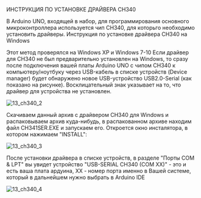 ИНСТРУКЦИЯ ПО УСТАНОВКЕ ДРАЙВЕРА CH340

В Arduino UNO, входящей в набор, для программирования основного микроконтроллера используется чип CH340, для которьго необходимо установить драйверы.
Инструкция по установке драйвера CH340 на Windows

Этот метод проверялся на Windows XP и Windows 7-10
Если драйвер для CH340 не был предварительно установлен на Windows, то сразу после подключения вашей платы Arduino UNO с чипом CH340 
к компьютеру/ноутбуку через USB-кабель в списке устройств (Device manager) будет обнаружено новое USB-устройство USB2.0-Serial 
(как показано на рисунке). Восклицательный знак указывает на то, что драйвер для устройства не установлен.

![13_ch340_2](https://user-images.githubusercontent.com/21033375/233792605-2937984f-c27a-4a7c-ad5d-019d19de8b3b.jpg)

Скачиваем данный архив с драйвером CH340 для Windows и распаковываем архив куда-нибудь, в распакованном архиве находим файл CH341SER.EXE 
и запускаем его. Откроется окно инсталятора, в котором нажимаем "INSTALL":

![13_ch340_3](https://user-images.githubusercontent.com/21033375/233792808-63ae09ed-5c95-4ca2-a863-db5fe6d6bf9e.jpg)

После установки драйвера в списке устройств, в разделе "Порты COM & LPT" вы увидет устройство "USB-SERIAL CH340 (COM XX)" - это и есть ваша плата ардуина, 
XX - номер порта именно в Вашей системе, который в дальнейшем нужно выбрать в Arduino IDE

![13_ch340_4](https://user-images.githubusercontent.com/21033375/233793174-8e4e89a3-e742-49cd-b24a-9184a97570d9.jpg)
